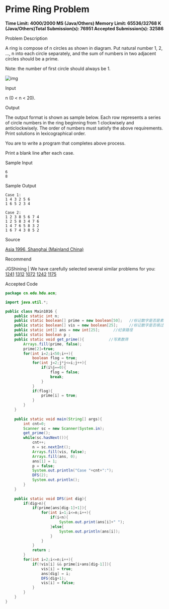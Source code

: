 # Prime Ring Problem

**Time Limit: 4000/2000 MS (Java/Others)    Memory Limit: 65536/32768 K (Java/Others)Total Submission(s): 76951    Accepted Submission(s): 32586**

Problem Description

A ring is compose of n circles as shown in diagram. Put natural number 1, 2, ..., n into each circle separately, and the sum of numbers in two adjacent circles should be a prime.

Note: the number of first circle should always be 1.

![img](http://acm.hdu.edu.cn/data/images/1016-1.gif)

 



Input

n (0 < n < 20).

 



Output

The output format is shown as sample below. Each row represents a series of circle numbers in the ring beginning from 1 clockwisely and anticlockwisely. The order of numbers must satisfy the above requirements. Print solutions in lexicographical order.

You are to write a program that completes above process.

Print a blank line after each case.

 



Sample Input

```
6
8
```

 



Sample Output

```
Case 1:
1 4 3 2 5 6
1 6 5 2 3 4

Case 2:
1 2 3 8 5 6 7 4
1 2 5 8 3 4 7 6
1 4 7 6 5 8 3 2
1 6 7 4 3 8 5 2
```

 



Source

[Asia 1996, Shanghai (Mainland China)](http://acm.hdu.edu.cn/search.php?field=problem&key=Asia+1996%2C+Shanghai+(Mainland+China)&source=1&searchmode=source)

 



Recommend

JGShining   |   We have carefully selected several similar problems for you:  [1241](http://acm.hdu.edu.cn/showproblem.php?pid=1241) [1312](http://acm.hdu.edu.cn/showproblem.php?pid=1312) [1072](http://acm.hdu.edu.cn/showproblem.php?pid=1072) [1242](http://acm.hdu.edu.cn/showproblem.php?pid=1242) [1175](http://acm.hdu.edu.cn/showproblem.php?pid=1175) 





Accepted Code

```java
package cn.edu.hdu.acm;

import java.util.*;

public class Main1016 {
	public static int n;
	public static boolean[] prime = new boolean[50];   //标记数字是否是素数
	public static boolean[] vis = new boolean[25];     //标记数字是否填过
	public static int[] ans = new int[25];      //纪录路径
	public static boolean p ;
	public static void get_prime(){           //写素数筛
		Arrays.fill(prime, false);
		prime[2]=true;
		for(int i=2;i<50;i++){
			boolean flog = true;
			for(int j=2;j*j<=i;j++){
				if(i%j==0){
					flog = false;
					break;
				}
			}
			if(flog){
				prime[i] = true; 
			}
		}
	}
	
	public static void main(String[] args){
		int cnt=0;
		Scanner sc = new Scanner(System.in);
		get_prime();
		while(sc.hasNext()){
			cnt++;
			n = sc.nextInt();
			Arrays.fill(vis, false);
            Arrays.fill(ans, 0);
            ans[1] = 1;
			p = false;
			System.out.println("Case "+cnt+":");
			DFS(2);
			System.out.println();
		}
	}
	
	public static void DFS(int dig){
		if(dig>n){
			if(prime[ans[dig-1]+1]){
				for(int i=1;i<=n;i++){
					if(i<n){
						System.out.print(ans[i]+" ");
					}else{
						System.out.println(ans[i]);
					}
				}
			}
			return ;
		}
		for(int i=2;i<=n;i++){
			if(!vis[i] && prime[i+ans[dig-1]]){
				vis[i] = true;
				ans[dig] = i;
				DFS(dig+1);
				vis[i] = false;
			}
		}
	}
}

```

